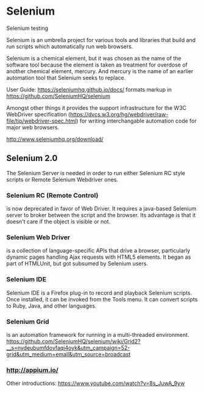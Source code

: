 # Selenium
Selenium testing

Selenium is an umbrella project for various tools and libraries that build and run 
scripts which automatically run web browsers.

Selenium is a chemical element, but it was chosen as the name of the software tool
because the element is taken as treatment for overdose of another chemical element, mercury.
And mercury is the name of an earlier automation tool that Selenium seeks to replace.

User Guide: https://seleniumhq.github.io/docs/
formats markup in https://github.com/SeleniumHQ/selenium

Amongst other things it provides the support infrastructure for the W3C WebDriver specification
(https://dvcs.w3.org/hg/webdriver/raw-file/tip/webdriver-spec.html) 
for writing interchangable automation code for major web browsers.

http://www.seleniumhq.org/download/

## Selenium 2.0

The Selenium Server is needed in order to run either Selenium RC style scripts or Remote Selenium Webdriver ones. 
### Selenium RC (Remote Control)
is now deprecated in favor of Web Driver.
It requires a java-based Selenium server to broker between the script and the browser.
Its advantage is that it doesn't care if the object is visible or not.


### Selenium Web Driver
is a collection of language-specific APIs that drive a browser, particularly dynamic pages handling Ajax requests
with HTML5 elements. It began as part of HTMLUnit, but got subsumed by Selenium users.


### Selenium IDE
Selenium IDE is a Firefox plug-in to record and playback Selenium scripts.
Once installed, it can be invoked from the Tools menu.
It can convert scripts to Ruby, Java, and other languages.

### Selenium Grid
is an automation framework for running in a multi-threaded environment.
https://github.com/SeleniumHQ/selenium/wiki/Grid2?__s=nydeubumfdovfaqi4oyk&utm_campaign=52-grid&utm_medium=email&utm_source=broadcast

### http://appium.io/

Other introductions:
https://www.youtube.com/watch?v=8s_JuwA_9yw
